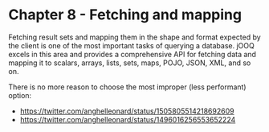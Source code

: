 # Chapter 8 - Fetching and mapping

Fetching result sets and mapping them in the shape and format expected by the client is one of the most important tasks of querying a database. jOOQ excels in this area and provides a comprehensive API for fetching data and mapping it to scalars, arrays, lists, sets, maps, POJO, JSON, XML, and so on. 

There is no more reason to choose the most improper (less performant) option: 
- https://twitter.com/anghelleonard/status/1505805514218692609
- https://twitter.com/anghelleonard/status/1496016256553652224

